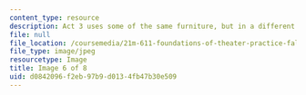 ```yaml
---
content_type: resource
description: Act 3 uses some of the same furniture, but in a different arrangement.
file: null
file_location: /coursemedia/21m-611-foundations-of-theater-practice-fall-2009/d0842096f2eb97b9d0134fb47b30e509_IMG_0584.jpg
file_type: image/jpeg
resourcetype: Image
title: Image 6 of 8
uid: d0842096-f2eb-97b9-d013-4fb47b30e509
---
```

